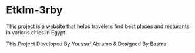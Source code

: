 # Etklm-3rby
This project is a website that helps travelers find best places and resturants in various cities in Egypt.

This Project Developed By Youssuf Abramo & Designed By Basma
